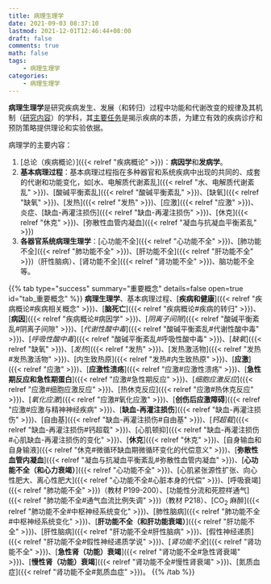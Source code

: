 ```yaml
---
title: 病理生理学
date: 2021-09-03 08:37:10
lastmod: 2021-12-01T12:46:44+08:00
draft: false
comments: true
math: false
tags:
    - 病理生理学
categories:
    - 病理生理学
---
```


**病理生理学**是研究疾病发生、发展（和转归）过程中功能和代谢改变的规律及其机制（<ins>研究内容</ins>）的学科，其<ins>主要任务</ins>是揭示疾病的本质，为建立有效的疾病诊疗和预防策略提供理论和实验依据。

<!--more-->

病理学的主要内容：

1. [总论（疾病概论）]({{< relref "疾病概论" >}})：**病因学**和**发病学**。
2. **基本病理过程**：基本病理过程指在多种器官和系统疾病中出现的共同的、成套的代谢和功能变化，如[水、电解质代谢紊乱]({{< relref "水、电解质代谢紊乱" >}})、[酸碱平衡紊乱]({{< relref "酸碱平衡紊乱" >}})、[缺氧]({{< relref "缺氧" >}})、[发热]({{< relref "发热" >}})、[应激]({{< relref "应激" >}})、炎症、[缺血-再灌注损伤]({{< relref "缺血-再灌注损伤" >}})、[休克]({{< relref "休克" >}})、[弥散性血管内凝血]({{< relref "凝血与抗凝血平衡紊乱" >}})
3. **各器官系统病理生理学**：[心功能不全]({{< relref "心功能不全" >}})、[肺功能不全]({{< relref "肺功能不全" >}})、[肝功能不全]({{< relref "肝功能不全" >}})（肝性脑病）、[肾功能不全]({{< relref "肾功能不全" >}})、脑功能不全等。

{{% tab type="success" summary="重要概念" details=false open=true id="tab_重要概念" %}}
**病理生理学**、基本病理过程、[**疾病和健康**]({{< relref "疾病概论#疾病相关概念" >}})、[**脑死亡**]({{< relref "疾病概论#疾病的转归" >}})、[**病因**]({{< relref "疾病概论#病因学" >}})、[*阴离子间隙*]({{< relref "酸碱平衡紊乱#阴离子间隙" >}})、[*代谢性酸中毒*]({{< relref "酸碱平衡紊乱#代谢性酸中毒" >}})、[*呼吸性酸中毒*]({{< relref "酸碱平衡紊乱#呼吸性酸中毒" >}})、[*缺氧*]({{< relref "缺氧" >}})、[*发热*]({{< relref "发热" >}})、[发热激活物]({{< relref "发热#发热激活物" >}})、[内生致热原]({{< relref "发热#内生致热原" >}})、[**应激**]({{< relref "应激" >}})、[**应激性溃疡**]({{< relref "应激#应激性溃疡" >}})、[**急性期反应和急性期蛋白**]({{< relref "应激#急性期反应" >}})、[*细胞应激反应*]({{< relref "应激#细胞应激反应" >}})、[热休克反应]({{< relref "应激#热休克反应" >}})、[*氧化应激*]({{< relref "应激#氧化应激" >}})、[**创伤后应激障碍**]({{< relref "应激#应激与精神神经疾病" >}})、[**缺血-再灌注损伤**]({{< relref "缺血-再灌注损伤" >}})、[自由基]({{< relref "缺血-再灌注损伤#自由基" >}})、[*钙超载*]({{< relref "缺血-再灌注损伤#钙超载" >}})、[心肌顿抑]({{< relref "缺血-再灌注损伤#心肌缺血-再灌注损伤的变化" >}})、[**休克**]({{< relref "休克" >}})、[自身输血和自身输液]({{< relref "休克#微循环缺血期微循环变化的代偿意义" >}})、[**弥散性血管内凝血**]({{< relref "凝血与抗凝血平衡紊乱#弥散性血管内凝血" >}})、[**心功能不全（和心力衰竭）**]({{< relref "心功能不全" >}})、[心肌紧张源性扩张、向心性肥大、离心性肥大]({{< relref "心功能不全#心脏本身的代偿" >}})、[呼吸衰竭]({{< relref "肺功能不全" >}})（教材 P199-200）、[功能性分流和死腔样通气]({{< relref "肺功能不全#通气血流比例失调" >}})（教材 P218）、[CO<sub>2</sub> 麻醉]({{< relref "肺功能不全#中枢神经系统变化" >}})、[肺性脑病]({{< relref "肺功能不全#中枢神经系统变化" >}})、[**肝功能不全（和肝功能衰竭）**]({{< relref "肝功能不全" >}})、[肝性脑病]({{< relref "肝功能不全#肝性脑病" >}})、[假性神经递质]({{< relref "肝功能不全#假性神经递质学说" >}})、[*肾功能不全*]({{< relref "肾功能不全" >}})、[**急性肾（功能）衰竭**]({{< relref "肾功能不全#急性肾衰竭" >}})、[**慢性肾（功能）衰竭**]({{< relref "肾功能不全#慢性肾衰竭" >}})、[氮质血症]({{< relref "肾功能不全#氮质血症" >}})。
{{% /tab %}}
